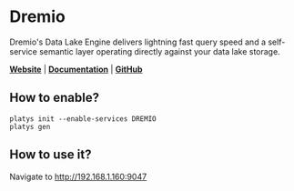 # Dremio

Dremio's Data Lake Engine delivers lightning fast query speed and a self-service semantic layer operating directly against your data lake storage.

**[Website](https://www.dremio.com/)** | **[Documentation](https://docs.dremio.com/)** | **[GitHub](https://github.com/dremio/dremio-oss)**

## How to enable?

```
platys init --enable-services DREMIO
platys gen
```

## How to use it?

Navigate to <http://192.168.1.160:9047>